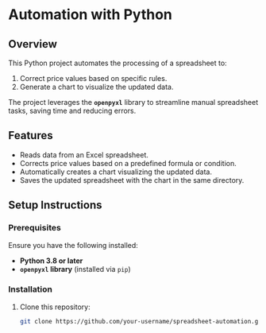 # Automation with Python

## Overview
This Python project automates the processing of a spreadsheet to:
1. Correct price values based on specific rules.
2. Generate a chart to visualize the updated data.  

The project leverages the **`openpyxl`** library to streamline manual spreadsheet tasks, saving time and reducing errors.

## Features
- Reads data from an Excel spreadsheet.
- Corrects price values based on a predefined formula or condition.
- Automatically creates a chart visualizing the updated data.
- Saves the updated spreadsheet with the chart in the same directory.

## Setup Instructions

### Prerequisites
Ensure you have the following installed:
- **Python 3.8 or later**
- **`openpyxl` library** (installed via `pip`)

### Installation
1. Clone this repository:
   ```bash
   git clone https://github.com/your-username/spreadsheet-automation.git

